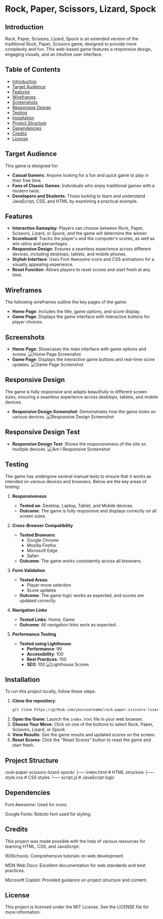 # Rock, Paper, Scissors, Lizard, Spock

## Introduction

Rock, Paper, Scissors, Lizard, Spock is an extended version of the traditional Rock, Paper, Scissors game, designed to provide more complexity and fun. This web-based game features a responsive design, engaging visuals, and an intuitive user interface.

## Table of Contents

- [Introduction](#introduction)
- [Target Audience](#target-audience)
- [Features](#features)
- [Wireframes](#wireframes)
- [Screenshots](#screenshots)
- [Responsive Design](#responsive-design)
- [Testing](#testing)
- [Installation](#installation)
- [Project Structure](#project-structure)
- [Dependencies](#dependencies)
- [Credits](#credits)
- [License](#license)

## Target Audience

This game is designed for:

- **Casual Gamers**: Anyone looking for a fun and quick game to play in their free time.
- **Fans of Classic Games**: Individuals who enjoy traditional games with a modern twist.
- **Developers and Students**: Those looking to learn and understand JavaScript, CSS, and HTML by examining a practical example.

## Features

- **Interactive Gameplay**: Players can choose between Rock, Paper, Scissors, Lizard, or Spock, and the game will determine the winner.
- **Scoreboard**: Tracks the player's and the computer's scores, as well as win ratios and percentages.
- **Responsive Design**: Ensures a seamless experience across different devices, including desktops, tablets, and mobile phones.
- **Stylish Interface**: Uses Font Awesome icons and CSS animations for a visually appealing experience.
- **Reset Function**: Allows players to reset scores and start fresh at any time.

## Wireframes

The following wireframes outline the key pages of the game:

- **Home Page**: Includes the title, game options, and score display.
- **Game Page**: Displays the game interface with interactive buttons for player choices.

## Screenshots

- **Home Page**: Showcases the main interface with game options and scores.
![Home Page Screenshot](media/read-me-media/main-page.png)
- **Game Page**: Displays the interactive game buttons and real-time score updates.
![Game Page Screenshot](media/read-me-media/main-page-results.png)

## Responsive Design

The game is fully responsive and adapts beautifully to different screen sizes, ensuring a seamless experience across desktops, tablets, and mobile devices.

- **Responsive Design Screenshot**: Demonstrates how the game looks on various devices.
![Responsive Design Screenshot](media/read-me-media/game-wireframe.png)

## Responsive Design Test
- **Responsive Design Test**: Shows the responsiveness of the site on multiple devices.
![Am I Responsive Screenshot](media/read-me-media/am-i-responsive.png)

## Testing

The game has undergone several manual tests to ensure that it works as intended on various devices and browsers. Below are the key areas of testing:

1. **Responsiveness**
   - **Tested on**: Desktop, Laptop, Tablet, and Mobile devices.
   - **Outcome**: The game is fully responsive and displays correctly on all screen sizes.

2. **Cross-Browser Compatibility**
   - **Tested Browsers**:
     - Google Chrome
     - Mozilla Firefox
     - Microsoft Edge
     - Safari
   - **Outcome**: The game works consistently across all browsers.

3. **Form Validation**
   - **Tested Areas**:
     - Player move selection
     - Score updates
   - **Outcome**: The game logic works as expected, and scores are updated correctly.

4. **Navigation Links**
   - **Tested Links**: Home, Game
   - **Outcome**: All navigation links work as expected.

5. **Performance Testing**
   - **Tested using Lighthouse**:
     - **Performance**: 99
     - **Accessibility**: 100
     - **Best Practices**: 100
     - **SEO**: 100
![Lighthouse Scores](media/read-me-media/lighthouse-scores.png)

## Installation

To run this project locally, follow these steps:

1. **Clone the repository**:
   ```bash
   git clone https://github.com/yourusername/rock-paper-scissors-lizard-spock.git
2. **Open the Game**: Launch the `index.html` file in your web browser.
3. **Choose Your Move**: Click on one of the buttons to select Rock, Paper, Scissors, Lizard, or Spock.
4. **View Results**: See the game results and updated scores on the screen.
5. **Reset Scores**: Click the "Reset Scores" button to reset the game and start fresh.

## Project Structure
rock-paper-scissors-lizard-spock/
├── index.html           # HTML structure
├── style.css            # CSS styles
└── script.js            # JavaScript logic

## Dependencies
Font Awesome: Used for icons.

Google Fonts: Roboto font used for styling.

## Credits
This project was made possible with the help of various resources for learning HTML, CSS, and JavaScript:

W3Schools: Comprehensive tutorials on web development.

MDN Web Docs: Excellent documentation for web standards and best practices.

Microsoft Copilot: Provided guidance on project structure and content.

## License
This project is licensed under the MIT License. See the LICENSE file for more information.
